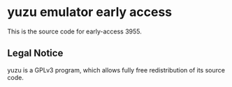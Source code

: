 yuzu emulator early access
=============

This is the source code for early-access 3955.

## Legal Notice

yuzu is a GPLv3 program, which allows fully free redistribution of its source code.